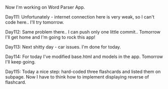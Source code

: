 Now I'm working on Word Parser App.

<p>Day111: Unfortunately - internet connection here is very weak, so I can't code here.. I'll try tomorrow.</p>
<p>Day112: Same problem there.. I can push only one little commit.. Tomorrow I'll get home and I'm going to rock this app!</p>
<p>Day113: Next shitty day - car issues. I'm done for today.</p>
<p>Day114: For today I've modified base.html and models in the app. Tomorrow I'll keep going.</p>
<p>Day115: Today a nice step: hard-coded three flashcards and listed them on subpage. Now I have to think how to implement displaying reverse of flashcard.</p>